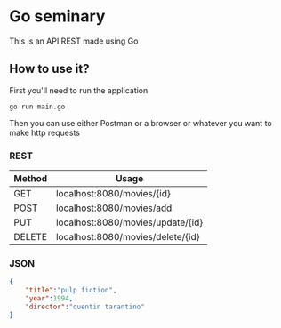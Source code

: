 # Go seminary
This is an API REST made using Go

## How to use it?
First you'll need to run the application
```
go run main.go
```
Then you can use either Postman or a browser or whatever you want to make http requests
### REST
|Method|Usage|
|-|-|
|GET|localhost:8080/movies/{id}|
|POST|localhost:8080/movies/add|
|PUT|localhost:8080/movies/update/{id}|
|DELETE|localhost:8080/movies/delete/{id}|
### JSON
```json
{
    "title":"pulp fiction",
    "year":1994,
    "director":"quentin tarantino"
}
```